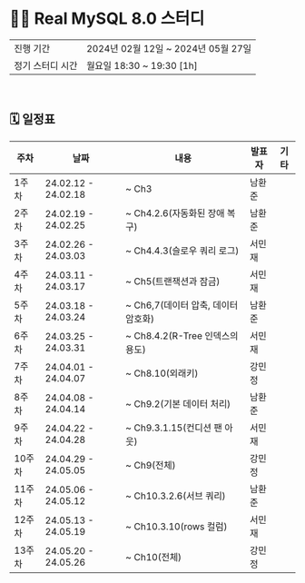 # 🧑‍💻 Real MySQL 8.0 스터디
<table>
  <tr>
    <td>진행 기간</td>
    <td>2024년 02월 12일 ~ 2024년 05월 27일 </td>
  </tr>
  <tr>
    <td>정기 스터디 시간</td>
    <td>월요일 18:30 ~ 19:30 [1h] </a></td>
  </tr>
</table>

<br />

## 🗓 일정표

| 주차 | 날짜 | 내용 | 발표자 | 기타 |
| --- | --- | ------------- | --- | -- |
| 1주차 | 24.02.12 - 24.02.18 | ~ Ch3 | 남환준 |
| 2주차 | 24.02.19 - 24.02.25 | ~ Ch4.2.6(자동화된 장애 복구) | 남환준 |  |
| 3주차 | 24.02.26 - 24.03.03 | ~ Ch4.4.3(슬로우 쿼리 로그) | 서민재 |  |
| 4주차 | 24.03.11 - 24.03.17 | ~ Ch5(트랜잭션과 잠금) | 서민재 |  |
| 5주차 | 24.03.18 - 24.03.24 | ~ Ch6,7(데이터 압축, 데이터 암호화) | 남환준 |  |
| 6주차 | 24.03.25 - 24.03.31 | ~ Ch8.4.2(R-Tree 인덱스의 용도) | 서민재 | |
| 7주차 | 24.04.01 - 24.04.07 | ~ Ch8.10(외래키) | 강민정 | |
| 8주차 | 24.04.08 - 24.04.14 | ~ Ch9.2(기본 데이터 처리) | 남환준 | |
| 9주차 | 24.04.22 - 24.04.28 | ~ Ch9.3.1.15(컨디션 팬 아웃) | 서민재 | |
| 10주차 | 24.04.29 - 24.05.05 | ~ Ch9(전체) | 강민정 | |
| 11주차 | 24.05.06 - 24.05.12 | ~ Ch10.3.2.6(서브 쿼리) | 남환준 | |
| 12주차 | 24.05.13 - 24.05.19 | ~ Ch10.3.10(rows 컬럼) | 서민재 | |
| 13주차 | 24.05.20 - 24.05.26 | ~ Ch10(전체) | 강민정 | |

